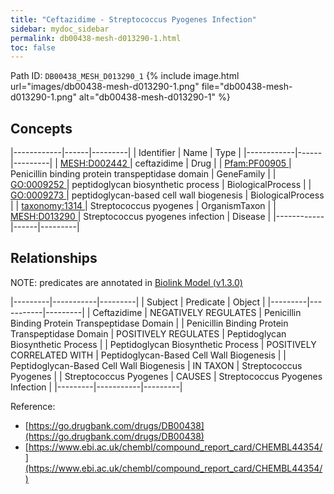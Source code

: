 ```yaml
---
title: "Ceftazidime - Streptococcus Pyogenes Infection"
sidebar: mydoc_sidebar
permalink: db00438-mesh-d013290-1.html
toc: false 
---
```



Path ID: `DB00438_MESH_D013290_1`
{% include image.html url="images/db00438-mesh-d013290-1.png" file="db00438-mesh-d013290-1.png" alt="db00438-mesh-d013290-1" %}

## Concepts

|------------|------|---------|
| Identifier | Name | Type    |
|------------|------|---------|
| <a href="https://identifiers.org/MESH:D002442">MESH:D002442 </a> | ceftazidime | Drug |
| <a href="https://identifiers.org/Pfam:PF00905">Pfam:PF00905 </a> | Penicillin binding protein transpeptidase domain | GeneFamily |
| <a href="https://identifiers.org/GO:0009252">GO:0009252 </a> | peptidoglycan biosynthetic process | BiologicalProcess |
| <a href="https://identifiers.org/GO:0009273">GO:0009273 </a> | peptidoglycan-based cell wall biogenesis | BiologicalProcess |
| <a href="https://identifiers.org/taxonomy:1314">taxonomy:1314 </a> | Streptococcus pyogenes | OrganismTaxon |
| <a href="https://identifiers.org/MESH:D013290">MESH:D013290 </a> | Streptococcus pyogenes infection | Disease |
|------------|------|---------|

## Relationships


NOTE: predicates are annotated in <a href="https://github.com/biolink/biolink-model/releases/tag/v1.3.0">Biolink Model (v1.3.0)</a>

|---------|-----------|---------|
| Subject | Predicate | Object  |
|---------|-----------|---------|
| Ceftazidime | NEGATIVELY REGULATES | Penicillin Binding Protein Transpeptidase Domain |
| Penicillin Binding Protein Transpeptidase Domain | POSITIVELY REGULATES | Peptidoglycan Biosynthetic Process |
| Peptidoglycan Biosynthetic Process | POSITIVELY CORRELATED WITH | Peptidoglycan-Based Cell Wall Biogenesis |
| Peptidoglycan-Based Cell Wall Biogenesis | IN TAXON | Streptococcus Pyogenes |
| Streptococcus Pyogenes | CAUSES | Streptococcus Pyogenes Infection |
|---------|-----------|---------|

Reference: 
  - [https://go.drugbank.com/drugs/DB00438](https://go.drugbank.com/drugs/DB00438)
  - [https://www.ebi.ac.uk/chembl/compound_report_card/CHEMBL44354/](https://www.ebi.ac.uk/chembl/compound_report_card/CHEMBL44354/)
